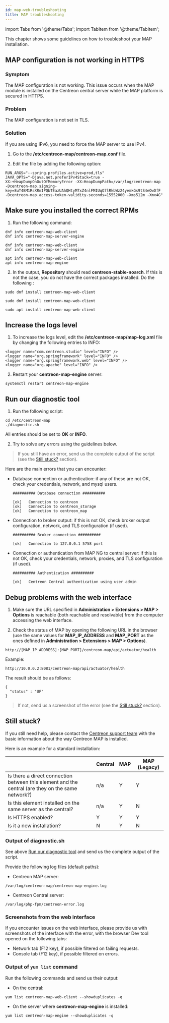 ```yaml
---
id: map-web-troubleshooting
title: MAP troubleshooting
---
```

import Tabs from '@theme/Tabs';
import TabItem from '@theme/TabItem';

This chapter shows some guidelines on how to troubleshoot your MAP installation.

## MAP configuration is not working in HTTPS

### Symptom

The MAP configuration is not working. This issue occurs when the MAP module is installed on the Centreon central server while the MAP platform is secured in HTTPS.

### Problem

The MAP configuration is not set in TLS.

### Solution

If you are using IPv6, you need to force the MAP server to use IPv4. 

1. Go to the **/etc/centreon-map/centreon-map.conf** file.

2. Edit the file by adding the following option:

  ```shell
  RUN_ARGS="--spring.profiles.active=prod,tls"
  JAVA_OPTS="-Djava.net.preferIPv4Stack=true -XX:+HeapDumpOnOutOfMemoryError -XX:HeapDumpPath=/var/log/centreon-map -Dcentreon-map.signing-key=8uT4BM1RsXRmIPQbTEazUAhQHtyM7xZ4nlFMIUqQ7lRkbWz24yemkGs9tS4eOwDfF -Dcentreon-map.access-token-validity-seconds=15552000 -Xms512m -Xmx4G"
  ``` 

## Make sure you installed the correct RPMs

1. Run the following command:

  <Tabs groupId="sync">
  <TabItem value="Alma / RHEL / Oracle Linux 8" label="Alma / RHEL / Oracle Linux 8">
  
  ```shell
  dnf info centreon-map-web-client
  dnf info centreon-map-server-engine
  ```
  
  </TabItem>
  <TabItem value="Alma / RHEL / Oracle Linux 9" label="Alma / RHEL / Oracle Linux 9">

  ```shell
  dnf info centreon-map-web-client
  dnf info centreon-map-server-engine
  ``` 
  
  </TabItem>
  <TabItem value="Debian" label="Debian">

  ```shell
  apt info centreon-map-web-client
  apt info centreon-map-engine
  ``` 
  
  </TabItem>
  </Tabs>

2. In the output, **Repository** should read **centreon-stable-noarch**. If this is not the case, you do not have the correct packages installed. Do the following :

  <Tabs groupId="sync">
  <TabItem value="Alma / RHEL / Oracle Linux 8" label="Alma / RHEL / Oracle Linux 8">
  
  ```shell
  sudo dnf install centreon-map-web-client
  ```
  
  </TabItem>
  <TabItem value="Alma / RHEL / Oracle Linux 9" label="Alma / RHEL / Oracle Linux 9">
  
  ```shell
  sudo dnf install centreon-map-web-client
  ```
  
  </TabItem>
  <TabItem value="Debian" label="Debian">
  
  ```shell
  sudo apt install centreon-map-web-client
  ```
  
  </TabItem>
  </Tabs>

## Increase the logs level

1. To increase the logs level, edit the **/etc/centreon-map/map-log.xml** file by changing the following entries to INFO:

  ```shell
  <logger name="com.centreon.studio" level="INFO" />
  <logger name="org.springframework" level="INFO" />
  <logger name="org.springframework.web" level="INFO" />
  <logger name="org.apache" level="INFO" />
  ```
  
2. Restart your **centreon-map-engine** server:

  ```shell
  systemctl restart centreon-map-engine
  ```

## Run our diagnostic tool

1. Run the following script:

  ```shell
  cd /etc/centreon-map
  ./diagnostic.sh
  ```
  
  All entries should be set to **OK** or **INFO**.

2. Try to solve any errors using the guidelines below.

> If you still have an error, send us the complete output of the script (see the [Still stuck?](#still-stuck) section).
 

Here are the main errors that you can encounter:

- Database connection or authentication: if any of these are not OK, check your credentials, network, and mysql users.

  ```shell
  ########## Database connection ##########

  [ok]   Connection to centreon
  [ok]   Connection to centreon_storage
  [ok]   Connection to centreon_map
  ```

- Connection to broker output: if this is not OK, check broker output configuration, network, and TLS configuration (if used).

  ```shell
  ########## Broker connection ##########
  
  [ok]   Connection to 127.0.0.1 5758 port
   ```

- Connection or authentication from MAP NG to central server:  if this is not OK, check your credentials, network, proxies, and TLS configuration (if used).

  ```shell
  ########## Authentication ##########
  
  [ok]   Centreon Central authentication using user admin
  ``` 

## Debug problems with the web interface

1. Make sure the URL specified in **Administration > Extensions > MAP > Options** is reachable (both reachable and resolvable) from the computer accessing the web interface.

2. Check the status of MAP by opening the following URL in the browser (use the same values for **MAP_IP_ADDRESS** and **MAP_PORT** as the ones defined in **Administration > Extensions > MAP > Options**).

  ```shell
  http://[MAP_IP_ADDRESS]:[MAP_PORT]/centreon-map/api/actuator/health
  ```
  
  Example:
  
  ```shell
  http://10.0.0.2:8081/centreon-map/api/actuator/health
  ```
  
  The result should be as follows:
  
  ```shell
  {
    "status" : "UP"
  }
  ```
  
  > If not, send us a screenshot of the error (see the [Still stuck?](#still-stuck) section).

## Still stuck?

If you still need help, please contact the [Centreon support team](https://support.centreon.com/) with the basic information about the way Centreon MAP is installed.

Here is an example for a standard installation:

|            | Central | MAP | MAP (Legacy) |
|------------|------|--------|--------|
|Is there a direct connection between this element and the central (are they on the same network?)|n/a|Y|Y|
|Is this element installed on the same server as the central?   |n/a|Y|N|
|Is HTTPS enabled?  |Y|Y|Y|
|Is it a new installation? |N|Y|N|

### Output of diagnostic.sh

See above [Run our diagnostic tool](#run-our-diagnostic-tool) and send us the complete output of the script.

Provide the following log files (default paths):

  - Centreon MAP server:
   
   ```shell
   /var/log/centreon-map/centreon-map-engine.log
   ```

  - Centreon Central server:
   ```shell
   /var/log/php-fpm/centreon-error.log
   ```

### Screenshots from the web interface

If you encounter issues on the web interface, please provide us with screenshots of the interface with the error, with the browser Dev tool opened on the following tabs:
  
  - Network tab (F12 key), if possible filtered on failing requests.
  - Console tab (F12 key), if possible filtered on errors.

### Output of `yum list` command

Run the following commands and send us their output:

  - On the central:
  
  ```shell
  yum list centreon-map-web-client --showduplicates -q
  ```
    
  - On the server where **centreon-map-engine** is installed:
  
  ```shell
  yum list centreon-map-engine --showduplicates -q
  ```
